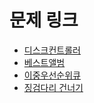 # 문제 링크

- [디스크컨트롤러](https://programmers.co.kr/learn/courses/30/lessons/42627?language=python3)
- [베스트앨범](https://programmers.co.kr/learn/courses/30/lessons/42579?language=python3)
- [이중우선순위큐](https://programmers.co.kr/learn/courses/30/lessons/42628?language=python3)
- [징검다리 건너기](https://programmers.co.kr/learn/courses/30/lessons/64062?language=python3)

